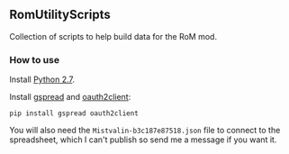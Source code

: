 ## RomUtilityScripts
Collection of scripts to help build data for the RoM mod.

### How to use
Install [Python 2.7](https://www.python.org/downloads/).

Install [gspread](https://github.com/burnash/gspread) and [oauth2client](https://github.com/google/oauth2client):

    pip install gspread oauth2client

You will also need the `Mistvalin-b3c187e87518.json` file to connect to the spreadsheet, which I can't publish so send me a message if you want it.
